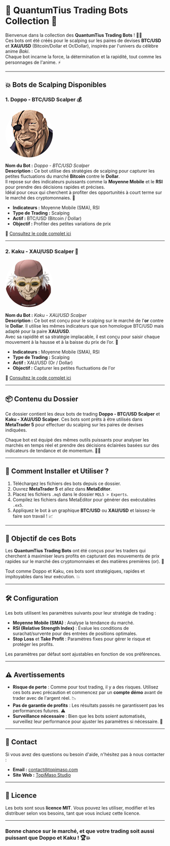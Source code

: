 # 🌟 QuantumTius Trading Bots Collection 🌟

Bienvenue dans la collection des **QuantumTius Trading Bots** ! 🥋💥  
Ces bots ont été créés pour le scalping sur les paires de devises **BTC/USD** et **XAU/USD** (Bitcoin/Dollar et Or/Dollar), inspirés par l'univers du célèbre anime *Baki*.  
Chaque bot incarne la force, la détermination et la rapidité, tout comme les personnages de l'anime. ⚡

---

## 💥 Bots de Scalping Disponibles

### 1. **Doppo - BTC/USD Scalper** 💰
<p align="left">
  <img src="./doppo.png" alt="Doppo Bot" width="150" height="150" style="border-radius: 50%;">
</p>

**Nom du Bot :** *Doppo - BTC/USD Scalper*  
**Description :** Ce bot utilise des stratégies de scalping pour capturer les petites fluctuations du marché **Bitcoin** contre le **Dollar**.  
Il repose sur des indicateurs puissants comme la **Moyenne Mobile** et le **RSI** pour prendre des décisions rapides et précises.  
Idéal pour ceux qui cherchent à profiter des opportunités à court terme sur le marché des cryptomonnaies. 🚀

- **Indicateurs :** Moyenne Mobile (SMA), RSI
- **Type de Trading :** Scalping
- **Actif :** BTC/USD (Bitcoin / Dollar)
- **Objectif :** Profiter des petites variations de prix

🔧 [Consultez le code complet ici](./doppo.mq5)

---

### 2. **Kaku - XAU/USD Scalper** 🏅
<p align="left">
  <img src="./kaku_Kaioh.png" alt="Doppo Bot" width="150" height="150" style="border-radius: 50%;">
</p>

**Nom du Bot :** *Kaku - XAU/USD Scalper*  
**Description :** Ce bot est conçu pour le scalping sur le marché de l'**or** contre le **Dollar**. Il utilise les mêmes indicateurs que son homologue BTC/USD mais adapté pour la paire **XAU/USD**.  
Avec sa rapidité et sa stratégie implacable, il est conçu pour saisir chaque mouvement à la hausse et à la baisse du prix de l’or. 💎

- **Indicateurs :** Moyenne Mobile (SMA), RSI
- **Type de Trading :** Scalping
- **Actif :** XAU/USD (Or / Dollar)
- **Objectif :** Capturer les petites fluctuations de l'or

🔧 [Consultez le code complet ici](./kaku.mq5)

---

## 📦 Contenu du Dossier

Ce dossier contient les deux bots de trading **Doppo - BTC/USD Scalper** et **Kaku - XAU/USD Scalper**. Ces bots sont prêts à être utilisés dans **MetaTrader 5** pour effectuer du scalping sur les paires de devises indiquées.

Chaque bot est équipé des mêmes outils puissants pour analyser les marchés en temps réel et prendre des décisions éclairées basées sur des indicateurs de tendance et de momentum. 🧠💡

---

## 🚀 Comment Installer et Utiliser ?

1. Téléchargez les fichiers des bots depuis ce dossier.
2. Ouvrez **MetaTrader 5** et allez dans **MetaEditor**.
3. Placez les fichiers `.mq5` dans le dossier `MQL5 > Experts`.
4. Compilez les fichiers dans MetaEditor pour générer des exécutables `.ex5`.
5. Appliquez le bot à un graphique **BTC/USD** ou **XAU/USD** et laissez-le faire son travail ! 📈

---

## 🎯 Objectif de ces Bots

Les **QuantumTius Trading Bots** ont été conçus pour les traders qui cherchent à maximiser leurs profits en capturant des mouvements de prix rapides sur le marché des cryptomonnaies et des matières premières (or). 💸

Tout comme Doppo et Kaku, ces bots sont stratégiques, rapides et impitoyables dans leur exécution. 💥

---

## 🛠️ Configuration

Les bots utilisent les paramètres suivants pour leur stratégie de trading :

- **Moyenne Mobile (SMA)** : Analyse la tendance du marché.
- **RSI (Relative Strength Index)** : Évalue les conditions de surachat/survente pour des entrées de positions optimales.
- **Stop Loss** et **Take Profit** : Paramètres fixes pour gérer le risque et protéger les profits.

Les paramètres par défaut sont ajustables en fonction de vos préférences.

---

## ⚠️ Avertissements

- **Risque de perte** : Comme pour tout trading, il y a des risques. Utilisez ces bots avec précaution et commencez par un **compte démo** avant de trader avec de l'argent réel. 📉
- **Pas de garantie de profits** : Les résultats passés ne garantissent pas les performances futures. ⚠️
- **Surveillance nécessaire** : Bien que les bots soient automatisés, surveillez leur performance pour ajuster les paramètres si nécessaire. 👀

---

## 💌 Contact

Si vous avez des questions ou besoin d'aide, n'hésitez pas à nous contacter :  
- **Email :** contact@topimaso.com  
- **Site Web :** [TopiMaso Studio](https://www.topimaso.com)

---

## 🌟 Licence

Les bots sont sous **licence MIT**. Vous pouvez les utiliser, modifier et les distribuer selon vos besoins, tant que vous incluez cette licence.

---

### **Bonne chance sur le marché, et que votre trading soit aussi puissant que Doppo et Kaku !** 🏆💥
